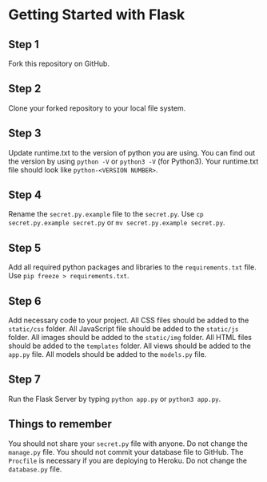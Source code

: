 # Getting Started with Flask

## Step 1

Fork this repository on GitHub. 

## Step 2

Clone your forked repository to your local file system.

## Step 3

Update runtime.txt to the version of python you are using. You can find out the version by using `python -V` or `python3 -V` (for Python3). Your runtime.txt file should look like `python-<VERSION NUMBER>`.

## Step 4

Rename the `secret.py.example` file to the `secret.py`. Use `cp secret.py.example secret.py` or `mv secret.py.example secret.py`.

## Step 5

Add all required python packages and libraries to the `requirements.txt` file. Use `pip freeze > requirements.txt`.

## Step 6

Add necessary code to your project. All CSS files should be added to the `static/css` folder. All JavaScript file should be added to the `static/js` folder. All images should be added to the `static/img` folder. All HTML files should be added to the `templates` folder. All views should be added to the `app.py` file. All models should be added to the `models.py` file.

## Step 7

Run the Flask Server by typing `python app.py` or `python3 app.py`.


## Things to remember

You should not share your `secret.py` file with anyone.
Do not change the `manage.py` file.
You should not commit your database file to GitHub.
The `Procfile` is necessary if you are deploying to Heroku.
Do not change the `database.py` file.

